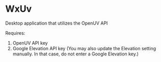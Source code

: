 # WxUv
Desktop application that utilizes the OpenUV API

Requires:
1. OpenUV API key
2. Google Elevation API key (You may also update the Elevation setting manually.  In that case, do not enter a Google Elevation key.)


